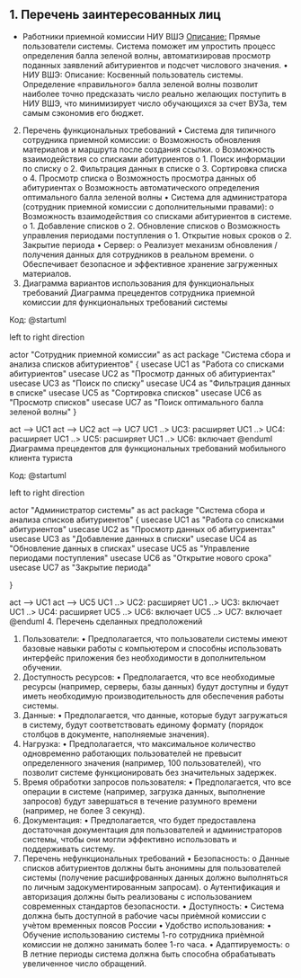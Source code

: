 ## 1. Перечень заинтересованных лиц

* Работники приемной комиссии НИУ ВШЭ
<ins>Описание:</ins> Прямые пользователи системы. Система поможет им упростить процесс определения балла зеленой волны, автоматизировав просмотр поданных заявлений абитуриентов и подсчет числового значения.
•	НИУ ВШЭ:
Описание: Косвенный пользователь системы. Определение «правильного» балла зеленой волны позволит наиболее точно предсказать число реально желающих поступить в НИУ ВШЭ, что минимизирует число обучающихся за счет ВУЗа, тем самым сэкономив его бюджет. 
2. Перечень функциональных требований
•	Система для типичного сотрудника приемной комиссии:
o	Возможность обновления материалов и маршрута после создания ссылки.
o	  Возможность взаимодействия со списками абитуриентов
o	1. Поиск информации по списку
o	2. Фильтрация данных в списке
o	3. Сортировка списка
o	4. Просмотр списка
o	  Возможность просмотра данных об абитуриентах
o	  Возможность автоматического определения оптимального балла зеленой волны
•	Система для администратора (сотрудник приемной комиссии с дополнительными правами):
o	Возможность взаимодействия со списками абитуриентов в системе.
o	1. Добавление списков
o	2. Обновление списков
o	  Возможность управления периодами поступления
o	1. Открытие новых сроков 
o	2. Закрытие периода
•	Сервер:
o	Реализует механизм обновления / получения данных для сотрудников в реальном времени.
o	Обеспечивает безопасное и эффективное хранение загруженных материалов.
3. Диаграмма вариантов использования для функциональных требований
Диаграмма прецедентов сотрудника приемной комиссии для функциональных требований системы
 
Код:
@startuml

left to right direction


actor "Сотрудник приемной комиссии" as act
package "Система сбора и анализа списков абитуриентов" {
  usecase UC1 as "Работа со списками абитуриентов"
  usecase UC2 as "Просмотр данных об абитуриентах"
  usecase UC3 as "Поиск по списку"
  usecase UC4 as "Фильтрация данных в списке"
  usecase UC5 as "Сортировка списков"
  usecase UC6 as "Просмотр списков"
  usecase UC7 as "Поиск оптимального балла зеленой волны"
}

act --> UC1
act --> UC2
act --> UC7
UC1 ..> UC3: расширяет
UC1 ..> UC4: расширяет
UC1 ..> UC5: расширяет
UC1 ..> UC6: включает
@enduml
Диаграмма прецедентов для функциональных требований мобильного клиента туриста
 
Код:
@startuml

left to right direction


actor "Администратор системы" as act
package "Система сбора и анализа списков абитуриентов" {
  usecase UC1 as "Работа со списками абитуриентов"
  usecase UC2 as "Просмотр данных об абитуриентах"
  usecase UC3 as "Добавление данных в списки"
  usecase UC4 as "Обновление данных в списках"
  usecase UC5 as "Управление периодами поступления"
  usecase UC6 as "Открытие нового срока"
  usecase UC7 as "Закрытие периода"

}

act --> UC1
act --> UC5
UC1 ..> UC2: расширяет
UC1 ..> UC3: включает
UC1 ..> UC4: расширяет
UC5 ..> UC6: включает
UC5 ..> UC7: включает
@enduml
4. Перечень сделанных предположений
1.	Пользователи:
•	Предполагается, что пользователи системы имеют базовые навыки работы с компьютером и способны использовать интерфейс приложения без необходимости в дополнительном обучении.
2.	Доступность ресурсов:
•	Предполагается, что все необходимые ресурсы (например, серверы, базы данных) будут доступны и будут иметь необходимую производительность для обеспечения работы системы.
3.	Данные:
•	Предполагается, что данные, которые будут загружаться в систему, будут соответствовать единому формату (порядок столбцов в документе, наполняемые значения).
4.	Нагрузка:
•	Предполагается, что максимальное количество одновременно работающих пользователей не превысит определенного значения (например, 100 пользователей), что позволит системе функционировать без значительных задержек.
5.	Время обработки запросов пользователя:
•	Предполагается, что все операции в системе (например, загрузка данных, выполнение запросов) будут завершаться в течение разумного времени (например, не более 3 секунд).
6.	Документация:
•	Предполагается, что будет предоставлена достаточная документация для пользователей и администраторов системы, чтобы они могли эффективно использовать и поддерживать систему.
5. Перечень нефункциональных требований
•	Безопасность:
o	Данные списков абитуриентов должны быть анонимны для пользователей системы (получение расшифрованных данных должно выполняться по личным задокументированным запросам).
o	Аутентификация и авторизация должны быть реализованы с использованием современных стандартов безопасности.
•	Доступность:
•	Система должна быть доступной в рабочие часы приѐмной комиссии с учѐтом временных поясов России
•	Удобство использования:
•	Обучение использованию системы 1-го сотрудника приѐмной комиссии не должно занимать более 1-го часа. 
•	Адаптируемость:
o	В летние периоды система должна быть способна обрабатывать увеличенное число обращений.


